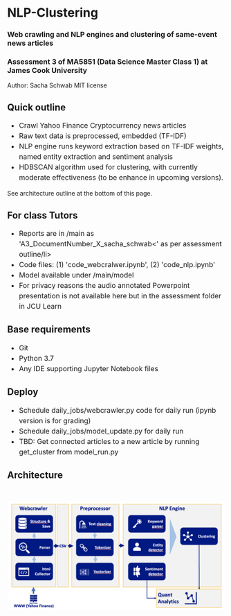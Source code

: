 # NLP-Clustering
### Web crawling and NLP engines and clustering of same-event news articles

### Assessment 3 of MA5851 (Data Science Master Class 1) at James Cook University

Author: Sacha Schwab
MIT license

## Quick outline
<ul style="line-height: 1.5; font-size:12pt">
  <li>Crawl Yahoo Finance Cryptocurrency news articles</li>
  <li>Raw text data is preprocessed, embedded (TF-IDF)</li>
  <li>NLP engine runs keyword extraction based on TF-IDF weights, named entity extraction and sentiment analysis</li>
  <li>HDBSCAN algorithm used for clustering, with currently moderate effectiveness (to be enhance in upcoming versions).</li>
</ul>
See architecture outline at the bottom of this page.

## For class Tutors
<ul style="line-height: 1.5; font-size:12pt">
  <li>Reports are in /main as 'A3_DocumentNumber_X_sacha_schwab<' as per assessment outline/li>
  <li>Code files: (1) 'code_webcralwer.ipynb', (2) 'code_nlp.ipynb'</li>
  <li>Model available under /main/model</li>
   <li>For privacy reasons the audio annotated Powerpoint presentation is not available here but in the assessment folder in JCU Learn</li>
</ul>

## Base requirements
<ul style="line-height: 1.5; font-size:12pt">
  <li>Git</li>
  <li>Python 3.7</li>
  <li>Any IDE supporting Jupyter Notebook files</li>
</ul>

## Deploy
<ul style="line-height: 1.5; font-size:12pt">
  <li>Schedule daily_jobs/webcrawler.py code for daily run (ipynb version is for grading)</li>
  <li>Schedule daily_jobs/model_update.py for daily run</li>
  <li>TBD: Get connected articles to a new article by running get_cluster from model_run.py</li>
</ul>

## Architecture
<br>
    
![architecture.png](assets/architecture.png)
    

